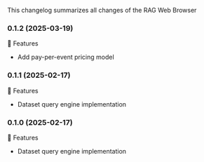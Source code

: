 This changelog summarizes all changes of the RAG Web Browser

### 0.1.2 (2025-03-19)

🚀 Features
- Add pay-per-event pricing model

### 0.1.1 (2025-02-17)

🚀 Features
- Dataset query engine implementation

### 0.1.0 (2025-02-17)

🚀 Features
- Dataset query engine implementation
